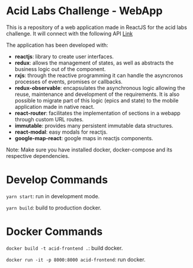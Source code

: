 # Acid Labs Challenge - WebApp

This is a repository of a web application made in ReactJS for the acid labs challenge. It will connect with the following API [Link](https://github.com/cagodoy/acid-labs-challenge-backend)

The application has been developed with:

- **reactjs**: library to create user interfaces.
- **redux**: allows the management of states, as well as abstracts the business logic out of the component.
- **rxjs**: through the reactive programming it can handle the asyncronos processes of events, promises or callbacks.
- **redux-observable**: encapsulates the asynchronous logic allowing the reuse, maintenance and development of the requirements. It is also possible to migrate part of this logic (epics and state) to the mobile application made in native react.
- **react-router**: facilitates the implementation of sections in a webapp through custom URL routes.
- **immutable**: provides many persistent immutable data structures.
- **react-modal**: easy modals for reactjs.
- **google-map-react**: google maps in reactjs components.


Note: Make sure you have installed docker, docker-compose and its respective dependencies.

Develop Commands
========

`yarn start`: run in development mode.

`yarn build`: build to production docker.

Docker Commands
========

`docker build -t acid-frontend .`: build docker.

`docker run -it -p 8000:8000 acid-frontend`: run docker.
